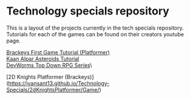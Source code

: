 # Technology specials repository
This is a layout of the projects currently in the tech specials repository.
Tutorials for each of the games can be found on their creators youtube page.

[Brackeys First Game Tutorial (Platformer)](https://youtu.be/LOhfqjmasi0?feature=shared)\
[Kaan Alpar Asteroids Tutorial](https://youtu.be/FmIo8iBV1W8?feature=shared)\
[DevWorms Top Down RPG Series](https://youtube.com/playlist?list=PL3cGrGHvkwn0zoGLoGorwvGj6dHCjLaGd&feature=shared)\


[2D Knights Platformer (Brackeys)] (https://jvansant13.github.io/Technology-Specials/2dKnightsPlatformer/Game/)
